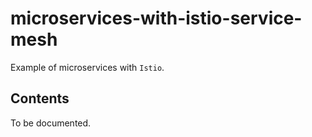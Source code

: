 # microservices-with-istio-service-mesh

Example of microservices with `Istio`.

## Contents

To be documented.